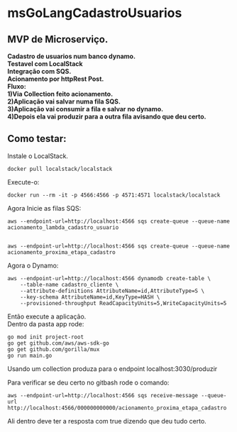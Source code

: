 # msGoLangCadastroUsuarios
## MVP de Microserviço.
<b>
Cadastro de usuarios num banco dynamo. </br>
Testavel com LocalStack </br>
Integração com SQS. </br>
Acionamento por httpRest Post. </br>
</b>
<b>
Fluxo:</br>
1)Via Collection feito acionamento. </br>
2)Aplicação vai salvar numa fila SQS. </br>
3)Aplicação vai consumir a fila e salvar no dynamo. </br>
4)Depois ela vai produzir para a outra fila avisando que deu certo. </br>
</b>

## Como testar:
Instale o LocalStack.
```
docker pull localstack/localstack

```
Execute-o:
```
docker run --rm -it -p 4566:4566 -p 4571:4571 localstack/localstack
```
Agora Inicie as filas SQS:
```
aws --endpoint-url=http://localhost:4566 sqs create-queue --queue-name acionamento_lambda_cadastro_usuario


aws --endpoint-url=http://localhost:4566 sqs create-queue --queue-name acionamento_proxima_etapa_cadastro

```
Agora o Dynamo:
```
aws --endpoint-url=http://localhost:4566 dynamodb create-table \
    --table-name cadastro_cliente \
    --attribute-definitions AttributeName=id,AttributeType=S \
    --key-schema AttributeName=id,KeyType=HASH \
    --provisioned-throughput ReadCapacityUnits=5,WriteCapacityUnits=5

```
Então execute a aplicação. </br>
Dentro da pasta app rode:
```
go mod init project-root
go get github.com/aws/aws-sdk-go
go get github.com/gorilla/mux
go run main.go
```
Usando um collection produza para o endpoint localhost:3030/produzir

Para verificar se deu certo no gitbash rode o comando:
```
aws --endpoint-url=http://localhost:4566 sqs receive-message --queue-url http://localhost:4566/000000000000/acionamento_proxima_etapa_cadastro
```

Ali dentro deve ter a resposta com true dizendo que deu tudo certo.